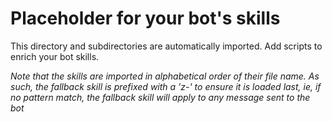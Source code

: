 # Placeholder for your bot's skills

This directory and subdirectories are automatically imported.
Add scripts to enrich your bot skills.

_Note that the skills are imported in alphabetical order of their file name. As such, the fallback skill is prefixed with a 'z-' to ensure it is loaded last, ie, if no pattern match, the fallback skill will apply to any message sent to the bot_
